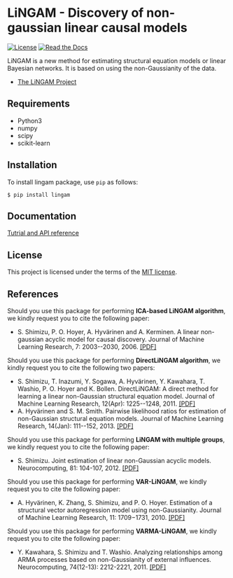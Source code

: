 # LiNGAM - Discovery of non-gaussian linear causal models

[![License](https://img.shields.io/badge/license-MIT-blue.svg)](https://github.com/cdt15/lingam/blob/master/LICENSE)
[![Read the Docs](https://readthedocs.org/projects/lingam/badge/?version=latest)](https://lingam.readthedocs.io/)

LiNGAM is a new method for estimating structural equation models or linear Bayesian networks. It is based on using the non-Gaussianity of the data.

* [The LiNGAM Project](https://sites.google.com/site/sshimizu06/lingam)

## Requirements
* Python3
* numpy
* scipy
* scikit-learn

## Installation
To install lingam package, use `pip` as follows:

```
$ pip install lingam
```

## Documentation
[Tutrial and API reference](https://lingam.readthedocs.io/)

## License
This project is licensed under the terms of the [MIT license](./LICENSE).

## References
Should you use this package for performing **ICA-based LiNGAM algorithm**, we kindly
request you to cite the following paper:
* S. Shimizu, P. O. Hoyer, A. Hyvärinen and A. Kerminen. A linear non-gaussian acyclic model for causal discovery. Journal of Machine Learning Research, 7: 2003--2030, 2006. [[PDF]](http://www.jmlr.org/papers/volume7/shimizu06a/shimizu06a.pdf)

Should you use this package for performing **DirectLiNGAM algorithm**, we kindly
request you to cite the following two papers:
* S. Shimizu, T. Inazumi, Y. Sogawa, A. Hyvärinen, Y. Kawahara, T. Washio, P. O. Hoyer and K. Bollen. DirectLiNGAM: A direct method for learning a linear non-Gaussian structural equation model. Journal of Machine Learning Research, 12(Apr): 1225--1248, 2011. [[PDF]](http://www.jmlr.org/papers/volume12/shimizu11a/shimizu11a.pdf)
* A. Hyvärinen and S. M. Smith. Pairwise likelihood ratios for estimation of non-Gaussian structural equation models. Journal of Machine Learning Research, 14(Jan): 111--152, 2013. [[PDF]](http://www.jmlr.org/papers/volume14/hyvarinen13a/hyvarinen13a.pdf)

Should you use this package for performing **LiNGAM with multiple
groups**, we kindly request you to cite the following paper:
* S. Shimizu. Joint estimation of linear non-Gaussian acyclic models. Neurocomputing, 81: 104-107, 2012. [[PDF]](http://dx.doi.org/10.1016/j.neucom.2011.11.005)

Should you use this package for performing **VAR-LiNGAM**, we kindly request you to cite the following paper:
* A. Hyvärinen, K. Zhang, S. Shimizu, and P. O. Hoyer. Estimation of a structural vector autoregression model using non-Gaussianity. Journal of Machine Learning Research, 11: 1709−1731, 2010. [[PDF]](http://www.jmlr.org/papers/volume11/hyvarinen10a/hyvarinen10a.pdf)

Should you use this package for performing **VARMA-LiNGAM**, we kindly request you to cite the following paper:
* Y. Kawahara, S. Shimizu and T. Washio. Analyzing relationships among ARMA processes based on non-Gaussianity of external influences. Neurocomputing, 74(12-13): 2212-2221, 2011. [[PDF]](http://dx.doi.org/10.1016/j.neucom.2011.02.008)
